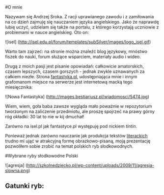 #O mnie


Nazywam się Andrzej Sroka. Z racji uprawianego zawodu i z zamiłowania na co dzień zajmuję się nauczaniem języka angielskiego.
Jako że naprawdę lubię uczyć, udzielam się także na portalu, z którego korzystają uczniowie z problemami w nauce angielskieg. Oto on:

![isel] (http://isel.edu.pl/forum/templates/subSilver/images/logo_isel.gif)

Warto tam zajrzeć: na stronie można znaleźć blog językowy, mnóstwo fiszek do nauki, forum służące wsparciem, materiały audio i wideo.

Drugą z moich pasji jest pisanie opowiadań: całkowicie amatorskich, czasem lepszych, czasem gorszych - jednak zwykle uznawanych za całkiem niezłe.
Strona [fantastyka.pl](http://www.fantastyka.pl/), udostępniająca mnie i innym grafomanom miejsce na serwerze jest internetową macką tego miesięcznika:

![Nowa Fantastyka] (http://images.bestiariusz.pl/wiadomosci/5474.jpg)

Wiem, wiem, goła baba zawsze wygląda mało poważnie w repozytorium tworzonym na zaliczenie przedmiotu, ale proszę spojrzeć na prawy górny róg okładki: 30 lat to nie w kij dmuchał!

Zarówno na isel.pl jak fantastyce.pl występuję pod nickiem *tintin*.

Ponieważ jednak zarówno nauczanie jak produkcja tekstów [literackich](http://www.collegecrunch.org/wp-content/uploads/2008/10/ape-keyboard1.jpg) trudno mi ująć w atrakcyjną formę obrazkowo-pisaną, moją prezentację pozwoliłem sobie zrobić na temat polskich ryb słodkowodnych.

#Wybrane ryby słodkowodne Polski

![agresja] (http://szkolnedziecko.pl/wp-content/uploads/2009/11/agresja-slowna.png)

## Gatunki ryb:
